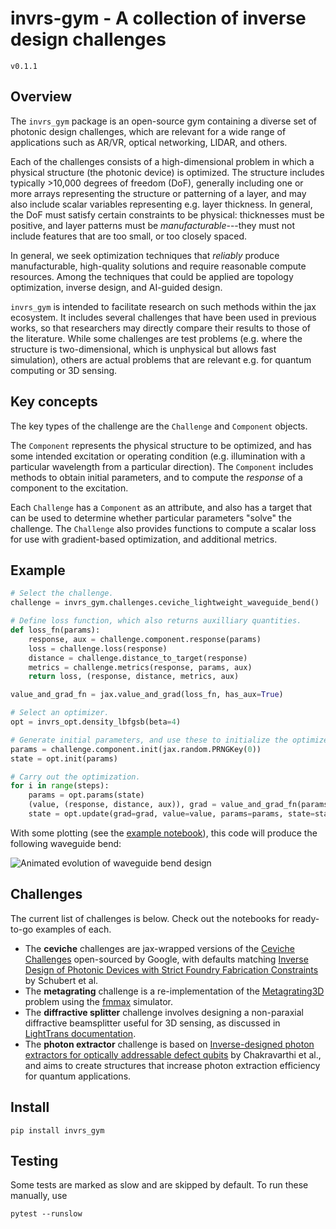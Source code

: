 # invrs-gym - A collection of inverse design challenges
`v0.1.1`

## Overview
The `invrs_gym` package is an open-source gym containing a diverse set of photonic design challenges, which are relevant for a wide range of applications such as AR/VR, optical networking, LIDAR, and others.

Each of the challenges consists of a high-dimensional problem in which a physical structure (the photonic device) is optimized. The structure includes typically >10,000 degrees of freedom (DoF), generally including one or more arrays representing the structure or patterning of a layer, and may also include scalar variables representing e.g. layer thickness. In general, the DoF must satisfy certain constraints to be physical: thicknesses must be positive, and layer patterns must be _manufacturable_---they must not include features that are too small, or too closely spaced.

In general, we seek optimization techniques that _reliably_ produce manufacturable, high-quality solutions and require reasonable compute resources. Among the techniques that could be applied are topology optimization, inverse design, and AI-guided design.

`invrs_gym` is intended to facilitate research on such methods within the jax ecosystem. It includes several challenges that have been used in previous works, so that researchers may directly compare their results to those of the literature. While some challenges are test problems (e.g. where the structure is two-dimensional, which is unphysical but allows fast simulation), others are actual problems that are relevant e.g. for quantum computing or 3D sensing.

## Key concepts
The key types of the challenge are the `Challenge` and `Component` objects.

The `Component` represents the physical structure to be optimized, and has some intended excitation or operating condition (e.g. illumination with a particular wavelength from a particular direction). The `Component` includes methods to obtain initial parameters, and to compute the _response_ of a component to the excitation.

Each `Challenge` has a `Component` as an attribute, and also has a target that can be used to determine whether particular parameters "solve" the challenge. The `Challenge` also provides functions to compute a scalar loss for use with gradient-based optimization, and additional metrics.

## Example
```python
# Select the challenge.
challenge = invrs_gym.challenges.ceviche_lightweight_waveguide_bend()

# Define loss function, which also returns auxilliary quantities.
def loss_fn(params):
    response, aux = challenge.component.response(params)
    loss = challenge.loss(response)
    distance = challenge.distance_to_target(response)
    metrics = challenge.metrics(response, params, aux)
    return loss, (response, distance, metrics, aux)

value_and_grad_fn = jax.value_and_grad(loss_fn, has_aux=True)

# Select an optimizer.
opt = invrs_opt.density_lbfgsb(beta=4)

# Generate initial parameters, and use these to initialize the optimizer state.
params = challenge.component.init(jax.random.PRNGKey(0))
state = opt.init(params)

# Carry out the optimization.
for i in range(steps):
    params = opt.params(state)
    (value, (response, distance, aux)), grad = value_and_grad_fn(params)
    state = opt.update(grad=grad, value=value, params=params, state=state)
```
With some plotting (see the [example notebook](notebooks/readme_example.ipynb)), this code will produce the following waveguide bend:

![Animated evolution of waveguide bend design](docs/img/waveguide_bend.gif)

## Challenges
The current list of challenges is below. Check out the notebooks for ready-to-go examples of each.

- The **ceviche** challenges are jax-wrapped versions of the [Ceviche Challenges](https://github.com/google/ceviche-challenges) open-sourced by Google, with defaults matching [Inverse Design of Photonic Devices with Strict Foundry Fabrication Constraints](https://pubs.acs.org/doi/10.1021/acsphotonics.2c00313) by Schubert et al.
- The **metagrating** challenge is a re-implementation of the [Metagrating3D](https://github.com/NanoComp/photonics-opt-testbed/tree/main/Metagrating3D) problem using the [fmmax](https://github.com/facebookresearch/fmmax) simulator.
- The **diffractive splitter** challenge involves designing a non-paraxial diffractive beamsplitter useful for 3D sensing, as discussed in [LightTrans documentation](https://www.lighttrans.com/use-cases/application/design-and-rigorous-analysis-of-non-paraxial-diffractive-beam-splitter.html).
- The **photon extractor** challenge is based on [Inverse-designed photon extractors for optically addressable defect qubits](https://opg.optica.org/optica/fulltext.cfm?uri=optica-7-12-1805) by Chakravarthi et al., and aims to create structures that increase photon extraction efficiency for quantum applications.


## Install
```
pip install invrs_gym
```

## Testing
Some tests are marked as slow and are skipped by default. To run these manually, use
```
pytest --runslow
```
